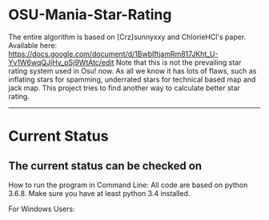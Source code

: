 # OSU-Mania-Star-Rating
The entire algorithm is based on [Crz]sunnyxxy and ChlorieHCl's paper. Available here: https://docs.google.com/document/d/1BwbIftjamRm817JKht_U-Yv1W6wqQJjHv_pSj9WtAtc/edit
Note that this is not the prevailing star rating system used in Osu! now. As all we know it has lots of flaws, such as inflating stars for spamming, underrated stars for technical based map and jack map. This project tries to find another way to calculate better star rating.

---------------------------------------
# Current Status
The current status can be checked on 
---------------------------------------
How to run the program in Command Line:
All code are based on python 3.6.8. Make sure you have at least python 3.4 installed.

For Windows Users:
